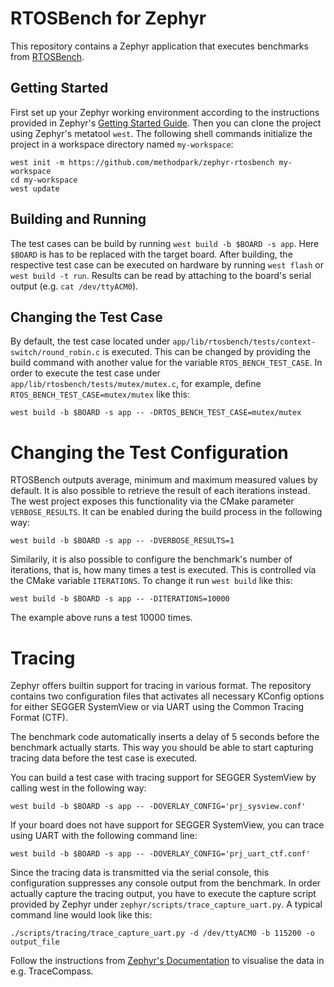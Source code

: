# RTOSBench for Zephyr

This repository contains a Zephyr application that executes benchmarks from
[RTOSBench](https://github.com/gchamp20/RTOSBench).

## Getting Started

First set up your Zephyr working environment according to the instructions
provided in Zephyr's [Getting Started Guide](https://docs.zephyrproject.org/latest/getting_started/index.html). Then
you can clone the project using Zephyr's metatool `west`. The following shell
commands initialize the project in a workspace directory named `my-workspace`:

```shell
west init -m https://github.com/methodpark/zephyr-rtosbench my-workspace
cd my-workspace
west update
```

## Building and Running

The test cases can be build by running `west build -b $BOARD -s app`. Here
`$BOARD` is has to be replaced with the target board. After building, the
respective test case can be executed on hardware by running `west flash` or
`west build -t run`.  Results can be read by attaching to the board's serial
output (e.g. `cat /dev/ttyACM0`).

## Changing the Test Case

By default, the test case located under
`app/lib/rtosbench/tests/context-switch/round_robin.c` is executed. This can be
changed by providing the build command with another value for the variable
`RTOS_BENCH_TEST_CASE`. In order to execute the test case under
`app/lib/rtosbench/tests/mutex/mutex.c`, for example, define
`RTOS_BENCH_TEST_CASE=mutex/mutex` like this:

```shell
west build -b $BOARD -s app -- -DRTOS_BENCH_TEST_CASE=mutex/mutex
```

# Changing the Test Configuration

RTOSBench outputs average, minimum and maximum measured values by default. It is
also possible to retrieve the result of each iterations instead. The west
project exposes this functionality via the CMake parameter `VERBOSE_RESULTS`. It
can be enabled during the build process in the following way:

```shell
west build -b $BOARD -s app -- -DVERBOSE_RESULTS=1
```

Similarily, it is also possible to configure the benchmark's number of
iterations, that is, how many times a test is executed. This is controlled via
the CMake variable `ITERATIONS`. To change it run `west build` like this:

```shell
west build -b $BOARD -s app -- -DITERATIONS=10000
```

The example above runs a test 10000 times.

# Tracing

Zephyr offers builtin support for tracing in various format. The repository
contains two configuration files that activates all necessary KConfig options
for either SEGGER SystemView or via UART using the Common Tracing Format (CTF).

The benchmark code automatically inserts a delay of 5 seconds before the
benchmark actually starts. This way you should be able to start capturing
tracing data before the test case is executed.

You can build a test case with tracing support for SEGGER SystemView by calling
west in the following way:

```shell
west build -b $BOARD -s app -- -DOVERLAY_CONFIG='prj_sysview.conf'
```

If your board does not have support for SEGGER SystemView, you can trace using
UART with the following command line:

```shell
west build -b $BOARD -s app -- -DOVERLAY_CONFIG='prj_uart_ctf.conf'
```

Since the tracing data is transmitted via the serial console, this configuration
suppresses any console output from the benchmark. In order actually capture the
tracing output, you have to execute the capture script provided by Zephyr under
`zephyr/scripts/trace_capture_uart.py`. A typical command line would look like
this:

```shell
./scripts/tracing/trace_capture_uart.py -d /dev/ttyACM0 -b 115200 -o output_file
```

Follow the instructions from [Zephyr's
Documentation](https://docs.zephyrproject.org/latest/guides/debug_tools/tracing/index.html#using-tracing) to visualise the data in e.g. TraceCompass.

